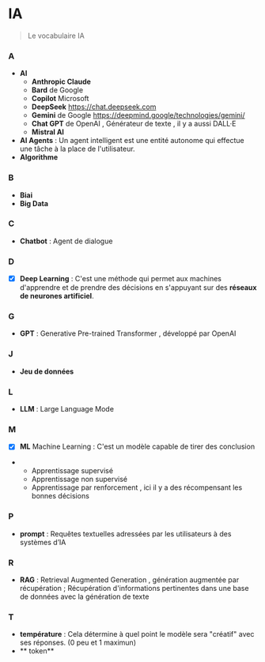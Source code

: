 # IA

> Le vocabulaire IA

### A
- **AI**
  * **Anthropic Claude**
  * **Bard** de Google
  * **Copilot** Microsoft
  *  **DeepSeek** https://chat.deepseek.com
  * **Gemini** de Google https://deepmind.google/technologies/gemini/
  * **Chat GPT** de OpenAI , Générateur de texte , il y a aussi DALL·E
  *  **Mistral AI**
-  **AI Agents**      :  Un agent intelligent est une entité autonome qui effectue une tâche à la place de l'utilisateur.
-  **Algorithme**

### B
- **Biai**
- **Big Data**

### C
- **Chatbot**         :  Agent de dialogue

### D 
- [x] **Deep Learning**    : C'est une méthode qui permet aux machines d'apprendre et de prendre des décisions en s'appuyant sur des **réseaux de neurones artificiel**.

### G
- **GPT**               :  Generative Pre-trained Transformer , développé par OpenAI 

### J
- **Jeu de données**

### L
- **LLM**              :  Large Language Mode

### M
- [x] **ML**    Machine Learning  :  C'est un modèle capable de tirer des conclusion
- *    Apprentissage supervisé
  *    Apprentissage non supervisé
  *    Apprentissage par renforcement , ici il y a des récompensant les bonnes décisions

### P
- **prompt**           : Requêtes textuelles adressées par les utilisateurs à des systèmes d’IA 

### R
- **RAG**          :  Retrieval Augmented Generation ,  génération augmentée par récupération ; Récupération d'informations pertinentes dans une base de données avec la génération de texte

### T
- **température**       :  Cela détermine à quel point le modèle sera "créatif" avec ses réponses. (0 peu et 1 maximun)
- ** token**

 
